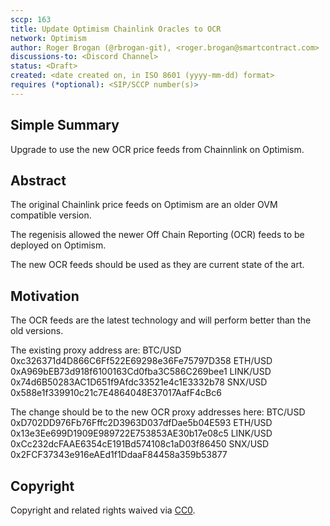 ```yaml
---
sccp: 163
title: Update Optimism Chainlink Oracles to OCR
network: Optimism
author: Roger Brogan (@rbrogan-git), <roger.brogan@smartcontract.com>
discussions-to: <Discord Channel>
status: <Draft>
created: <date created on, in ISO 8601 (yyyy-mm-dd) format>
requires (*optional): <SIP/SCCP number(s)>
---
```


<!--You can leave these HTML comments in your merged SCCP and delete the visible duplicate text guides, they will not appear and may be helpful to refer to if you edit it again. This is the suggested template for new SCCPs. Note that an SCCP number will be assigned by an editor. When opening a pull request to submit your SCCP, please use an abbreviated title in the filename, `sccp-draft_title_abbrev.md`. The title should be 44 characters or less.-->



## Simple Summary

<!--"If you can't explain it simply, you don't understand it well enough." Provide a simplified and layman-accessible explanation of the SCCP.-->

Upgrade to use the new OCR price feeds from Chainnlink on Optimism.

## Abstract

<!--A short (~200 word) description of the variable change proposed.-->

The original Chainlink price feeds on Optimism are an older OVM compatible version.

The regenisis allowed the newer Off Chain Reporting (OCR) feeds to be deployed on Optimism.

The new OCR feeds should be used as they are current state of the art.


## Motivation

<!--The motivation is critical for SCCPs that want to update variables within Synthetix. It should clearly explain why the existing variable is not incentive aligned. SCCP submissions without sufficient motivation may be rejected outright.-->

The OCR feeds are the latest technology and will perform better than the old versions.

The existing proxy address are:
BTC/USD	    0xc326371d4D866C6Ff522E69298e36Fe75797D358
ETH/USD	    0xA969bEB73d918f6100163Cd0fba3C586C269bee1
LINK/USD    0x74d6B50283AC1D651f9Afdc33521e4c1E3332b78
SNX/USD	    0x588e1f339910c21c7E4864048E37017AafF4cBc6

The change should be to the new OCR proxy addresses here: 
BTC/USD     0xD702DD976Fb76Fffc2D3963D037dfDae5b04E593
ETH/USD     0x13e3Ee699D1909E989722E753853AE30b17e08c5
LINK/USD    0xCc232dcFAAE6354cE191Bd574108c1aD03f86450
SNX/USD     0x2FCF37343e916eAEd1f1DdaaF84458a359b53877



## Copyright

Copyright and related rights waived via [CC0](https://creativecommons.org/publicdomain/zero/1.0/).
